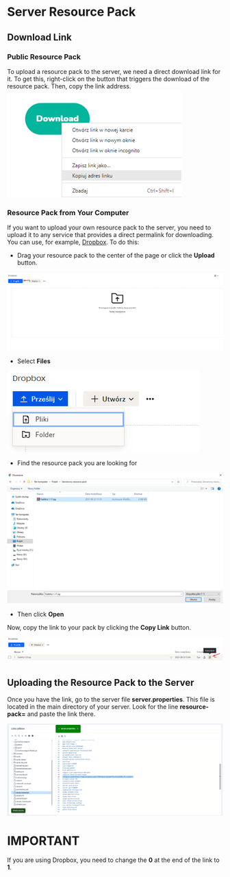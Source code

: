 # Server Resource Pack
## Download Link
### Public Resource Pack

To upload a resource pack to the server, we need a direct download link for it. To get this, right-click on the button that triggers the download of the resource pack. Then, copy the link address.
![1](./img/resourcepack/1.png)

### Resource Pack from Your Computer

If you want to upload your own resource pack to the server, you need to upload it to any service that provides a direct permalink for downloading. You can use, for example, [Dropbox](https://www.dropbox.com/). 
To do this:
* Drag your resource pack to the center of the page or click the **Upload** button.

![1](./img/resourcepack/2.png)
* Select **Files**

![1](./img/resourcepack/3.png)
* Find the resource pack you are looking for

![1](./img/resourcepack/4.png)
* Then click **Open**

Now, copy the link to your pack by clicking the **Copy Link** button.

![1](./img/resourcepack/5.png)

## Uploading the Resource Pack to the Server

Once you have the link, go to the server file **server.properties**. This file is located in the main directory of your server. Look for the line **resource-pack=** and paste the link there.

![1](./img/resourcepack/6.png)

# IMPORTANT
If you are using Dropbox, you need to change the **0** at the end of the link to **1**.

